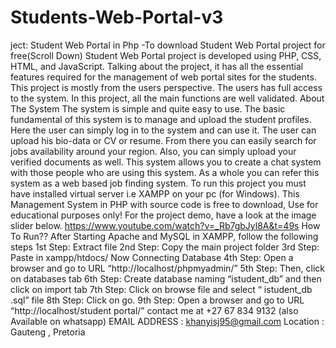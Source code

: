 # Students-Web-Portal-v3
ject: Student Web Portal in Php
-To download Student Web Portal project for free(Scroll Down)
Student Web Portal project is developed using PHP, CSS, HTML, and JavaScript. Talking about the project, it has all the essential features required for the management of web portal sites for the students. This project is mostly from the users perspective. The users has full access to the system. In this project, all the main functions are well validated.
About The System
The system is simple and quite easy to use. The basic fundamental of this system is to manage and upload the student profiles. Here the user can simply log in to the system and can use it. The user can upload his bio-data or CV or resume. From there you can easily search for jobs availability around your region. Also, you can simply upload your verified documents as well. This system allows you to create a chat system with those people who are using this system. As a whole you can refer this system as a web based job finding system.
To run this project you must have installed virtual server i.e XAMPP on your pc (for Windows). This Management System in PHP with source code is free to download, Use for educational purposes only! For the project demo, have a look at the image slider below.
https://www.youtube.com/watch?v=_Rb7gbJyl8A&t=49s
How To Run??
After Starting Apache and MySQL in XAMPP, follow the following steps
1st Step: Extract file
2nd Step: Copy the main project folder
3rd Step: Paste in xampp/htdocs/
Now Connecting Database
4th Step: Open a browser and go to URL “http://localhost/phpmyadmin/”
5th Step: Then, click on databases tab
6th Step: Create database naming “istudent_db” and then click on import tab
7th Step: Click on browse file and select “ istudent_db .sql” file
8th Step: Click on go.
9th Step: Open a browser and go to URL “http://localhost/student portal/”
contact me at +27 67 834 9132 (also Available on whatsapp)
EMAIL ADDRESS : khanyisj95@gmail.com
Location : Gauteng , Pretoria
